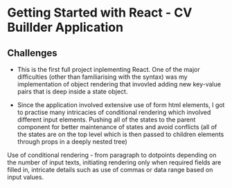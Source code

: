 # Getting Started with React - CV Buillder Application

## Challenges

- This is the first full project inplementing React. One of the major difficulties (other than familiarising with the syntax) was my implementation of object rendering that invovled adding new key-value pairs that is deep inside a state object.

- Since the application involved extensive use of form html elements, I got to practise many intricacies of conditional rendering which involved different input elements. Pushing all of the states to the parent component for better maintenance of states and avoid conflicts (all of the states are on the top level which is then passed to children elements through props in a deeply nested tree)

Use of conditional rendering - from paragraph to dotpoints depending on the number of input texts, initiating rendering only when required fields are filled in, intricate details such as use of commas or data range based on input values.
